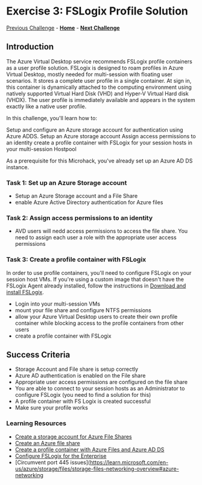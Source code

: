 # Exercise 3: FSLogix Profile Solution

[Previous Challenge](./02-multi-session-Hostpools.md) - **[Home](../readme.md)** - **[Next Challenge](04-start-VM-on-connect.md)**

## Introduction
The Azure Virtual Desktop service recommends FSLogix profile containers as a user profile solution. FSLogix is designed to roam profiles in Azure Virtual Desktop, mostly needed for multi-session with floating user scenarios. It stores a complete user profile in a single container. At sign in, this container is dynamically attached to the computing environment using natively supported Virtual Hard Disk (VHD) and Hyper-V Virtual Hard disk (VHDX). The user profile is immediately available and appears in the system exactly like a native user profile. 

In this challenge, you'll learn how to:

Setup and configure an Azure storage account for authentication using Azure ADDS.
Setup an Azure storage account
Assign access permissions to an identity
create a profile container with FSLogix for your session hosts in your multi-session Hostpool 

As a prerequisite for this Microhack, you've already set up an Azure AD DS instance. 

### Task 1: Set up an Azure Storage account
- Setup an Azure Storage account and a File Share
- enable Azure Active Directory authentication for Azure files
    
### Task 2: Assign access permissions to an identity
- AVD users will nedd access permissions to access the file share. You need to assign each user a role with 
  the appropriate user access permissions

### Task 3: Create a profile container with FSLogix
In order to use profile containers, you'll need to configure FSLogix on your session host VMs. If you're using a custom image that doesn't have the FSLogix Agent already installed, follow the instructions in [Download and install FSLogix](https://docs.microsoft.com/en-us/fslogix/install-ht). 

- Login into your multi-session VMs
- mount your file share and configure NTFS permissions
- allow your Azure Virtual Desktop users to create their own profile container while blocking access to the profile containers from other users
- create a profile container with FSLogix     

## Success Criteria
- Storage Account and File share is setup correctly
- Azure AD authentication is enabled on the File share
- Appropriate user access permissions are configured on the file share
- You are able to connect to your session hosts as an Administrator to configure FSLogix (you need to find a solution for this)
- A profile container with FS Logix is created successful
- Make sure your profile works

### Learning Resources
- [Create a storage account for Azure File Shares](https://learn.microsoft.com/en-us/azure/storage/files/storage-how-to-create-file-share?tabs=azure-portal#create-a-storage-account)
- [Create an Azure file share](https://learn.microsoft.com/en-us/azure/storage/files/storage-how-to-create-file-share?tabs=azure-portal)
- [Create a profile container with Azure Files and Azure AD DS](https://learn.microsoft.com/en-us/azure/virtual-desktop/fslogix-profile-container-configure-azure-files-active-directory?tabs=adds)
- [Configure FSLogix for the Enterprise](https://learn.microsoft.com/en-us/azure/architecture/example-scenario/wvd/windows-virtual-desktop-fslogix)
- [Circumvent port 445 issues](https://learn.microsoft.com/en-us/azure/storage/files/storage-files-networking-overview#azure-networking

